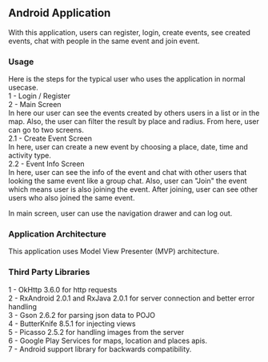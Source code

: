 ## Android Application
With this application, users can register, login, create events, see created events, 
chat with people in the same event and join event.

### Usage
Here is the steps for the typical user who uses the application in normal usecase.  
1 - Login / Register  
2 - Main Screen  
In here our user can see the events created by others users in a list or in the map.
Also, the user can filter the result by place and radius.
From here, user can go to two screens.  
  2.1 - Create Event Screen  
  In here, user can create a new event by choosing a place, date, time and activity type.  
  2.2 - Event Info Screen  
  In here, user can see the info of the event and chat with other users that looking the same event like a group chat.
  Also, user can "Join" the event which means user is also joining the event. After joining, user can see other
  users who also joined the same event.  
  
In main screen, user can use the navigation drawer and can log out.

### Application Architecture
This application uses Model View Presenter (MVP) architecture. 

### Third Party Libraries
1 - OkHttp 3.6.0 for http requests  
2 - RxAndroid 2.0.1 and RxJava 2.0.1 for server connection and better error handling  
3 - Gson 2.6.2 for parsing json data to POJO  
4 - ButterKnife 8.5.1 for injecting views  
5 - Picasso 2.5.2 for handling images from the server  
6 - Google Play Services for maps, location and places apis.  
7 - Android support library for backwards compatibility.  

